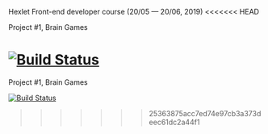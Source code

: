Hexlet Front-end developer course (20/05 — 20/06, 2019)
<<<<<<< HEAD

Project #1, Brain Games

[![Build Status](https://travis-ci.com/robinsout/project-lvl1-s508.svg?branch=master)](https://travis-ci.com/robinsout/project-lvl1-s508)
=======
Project #1, Brain Games

[![Build Status](https://travis-ci.com/robinsout/project-lvl1-s508.svg?branch=master)](https://travis-ci.com/robinsout/project-lvl1-s508)
>>>>>>> 25363875acc7ed74e97cb3a373deec61dc2a44f1
